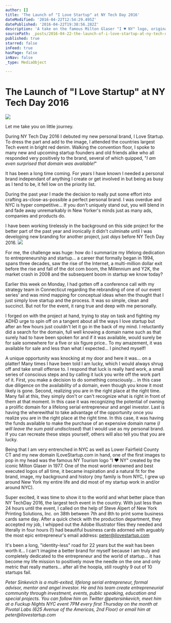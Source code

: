 ```yaml
---
author: []
title: 'The Launch of "I Love Startup" at NY Tech Day 2016'
dateModified: '2016-04-22T12:54:29.495Z'
datePublished: '2016-04-22T19:38:56.282Z'
description: 'A take on the famous Milton Glaser "I ♥️ NY" logo, originally conceived in the back of a taxi on the way to a meeting for the campaign to promote NY Tourism in 1977.'
sourcePath: _posts/2016-04-22-the-launch-of-i-love-startup-at-ny-tech-day-2016.md
published: true
starred: false
inFeed: true
hasPage: false
inNav: false
_type: MediaObject

---
```

# The Launch of "I Love Startup" at NY Tech Day 2016
![](https://the-grid-user-content.s3-us-west-2.amazonaws.com/a2ba6a10-3734-44b8-8a88-75b3e02c6484.jpg)

Let me take you on little journey.

During NY Tech Day 2016 I debuted my new personal brand, I Love Startup. To dress the part and add to the image, I attended the countries largest Tech event in bright red denim. Walking the convention floor, I spoke to many new and upcoming startup founders and old friends alike who all responded very positively to the brand, several of which quipped, "_I am even surprised that domain was available!_"

It has been a long time coming. For years I have known I needed a personal brand independant of anything I create or get involved in but being as busy as I tend to be, it fell low on the priority list.

During the past year I made the decision to really put some effort into crafting as-close-as-possible a perfect personal brand. I was overdue and NYC is hyper competitive... If you don't uniquely stand out, you will blend in and fade away unremarkably in New Yorker's minds just as many ads, companies and products do.

I have been working tirelessly in the background on this side project for the better part of the past year and ironically it didn't culminate until I was developing new branding for another project, just _days_ before NY Tech Day 2016\.
![](https://the-grid-user-content.s3-us-west-2.amazonaws.com/24aaae7d-47d6-4156-ada0-da43e945d357.jpg)

For me, the challenge was huge: how do I summarize my lifelong dedication to entrepreneurship and startup... a career that formally began in 1994, spans three decades, saw the rise of the Internet, a multi-million dollar exit before the rise and fall of the dot com boom, the Millennium and Y2K, the market crash in 2008 and the subsequent boom in startup we know today?

Earlier this week on Monday, I had gotten off a conference call with my strategy team in Connecticut regarding the rebranding of one of our event series' and was mind mapping for conceptual ideas when the thought that I just simply love startup and the process. It was so simple, clean and succinct. But not for the event, it rang true and deep with me personally.

I forged on with the project at hand, trying to stay on task and fighting my ADHD urge to spin off on a tangent about all the ways I love startup but after an few hours just couldn't let it go in the back of my mind. I reluctantly did a search for the domain, full well knowing a domain name such as that surely had to have been spoken for and if it was available, would surely be for sale somewhere for a five or six figure price.. To my amazement, it was available for sale and less than what I expected... I pinched myself!

A unique opportunity was knocking at my door and here it was... on a platter! Many times I have been told I am lucky, which I would always shrug off and take small offense to. I respond that luck is really hard work, a small series of conscious steps and by calling it luck you write off the work part of it. First, you make a decision to do something consciously... in this case due diligence on the availability of a domain, even though you know it most likely is gone. Second, realizing you are in the right place at the right time. Many fail at this, they simply don't or can't recognize what is right in front of them at that moment. In this case it was recognizing the potential of owning a prolific domain for a lifelong serial entrepreneur and angel investor. Last is having the wherewithal to take advantage of the opportunity once you realize you are in the right place at the right time. In this case, it was having the funds available to make the purchase of an expensive domain name (_I will leave the sum paid undisclosed_) that I would use as my personal brand. If you can recreate these steps yourself, others will also tell you that you are lucky.

Being that I am very entrenched in NYC as well as Lower Fairfield County CT and my new domain ILoveStartup.com in hand, one of the first images to pop in my head was the famous NY Tourism logo "I ♥️ NY" created by the iconic Milton Glaser in 1977\. One of the most world renowned and best executed logos of all time, it became inspiration and a natural fit for the brand, image, my background and history (my family is from NYC, I grew up around New York my entire life and did most of my startup work in and/or around NYC).

Super excited, it was time to show it to the world and what better place than NY TechDay 2016, the largest tech event in the country. With just less than 24 hours until the event, I called on the help of Steve Alpert of New York Printing Solutions, Inc. on 38th between 7th and 8th to print some business cards same day. After a quick check with the production department, they accepted my job, I whipped out the Adobe Illustrator files they needed and literally in four hours (!) had beautiful business cards adorned with arguably the most epic entrepreneur's email address: peter@ilovestartup.com

It's been a long, "identity-less" road for 22 years but the wait has been worth it... I can't imagine a better brand for myself because I am truly and completely dedicated to the entrepreneur and the world of startup... it has become my life mission to positively move the needle on the one and only metric that really matters... after all the hoopla, still roughly 9 out of 10 startups fail.

_Peter Sinkevich is a multi-exited, lifelong serial entrepreneur, formal advisor, mentor and angel investor. He and his team create entrepreneurial community through investment, events, public speaking, education and special projects. You can follow him on Twitter @petersinkevich, meet him at a Fuckup Nights NYC event 7PM every first Thursday on the month at Pivotal Labs (625 Avenue of the Americas, 2nd Floor) or email him at peter@ilovestartup.com_